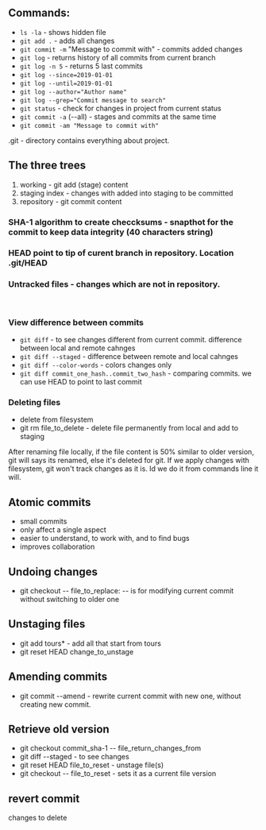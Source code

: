 ## Commands:
- `ls -la` - shows hidden file
- `git add .` - adds all changes
- `git commit -m` "Message to commit with" - commits added changes
- `git log` - returns history of all commits from current branch
- `git log -n 5` - returns 5 last commits
- `git log --since=2019-01-01`
- `git log --until=2019-01-01`
- `git log --author="Author name"`
- `git log --grep="Commit message to search"`
- `git status` - check for changes in project from current status
- `git commit -a` (--all) - stages and commits at the same time
- `git commit -am "Message to commit with"`

.git - directory contains everything about project.

## The three trees
1. working - git add (stage) content
2. staging index - changes with added into staging to be committed
3. repository - git commit content

### SHA-1 algorithm to create checcksums - snapthot for the commit to keep data integrity (40 characters string)
### HEAD point to tip of curent branch in repository. Location .git/HEAD
### Untracked files - changes which are not in repository.
<br>

### View difference between commits
- `git diff` - to see changes different from current commit. difference between local and remote cahnges
- `git diff --staged` - difference between remote and local cahnges
- `git diff --color-words` - colors changes only
- `git diff commit_one_hash..commit_two_hash` - comparing commits. we can use HEAD to point to last commit

### Deleting files
- delete from filesystem
- git rm file_to_delete - delete file permanently from local and add to staging 

After renaming file locally, if the file content is 50% similar to older version, git will says its renamed, else it's deleted for git.
If we apply changes with filesystem, git won't track changes as it is. Id we do it from commands line it will.

## Atomic commits
- small commits
- only affect a single aspect
- easier to understand, to work with, and to find bugs
- improves collaboration


## Undoing changes
- git checkout -- file_to_replace: -- is for modifying current commit without switching to older one

## Unstaging files
- git add tours* - add all that start from tours
- git reset HEAD change_to_unstage

## Amending commits
- git commit --amend - rewrite current commit with new one, without creating new commit.

## Retrieve old version
- git checkout commit_sha-1 -- file_return_changes_from
- git diff --staged - to see changes
- git reset HEAD file_to_reset - unstage file(s)
- git checkout -- file_to_reset - sets it as a current file version

## revert commit
changes to delete
